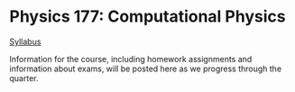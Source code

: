 # Physics 177: Computational Physics

[Syllabus](./syllabus.html)

Information for the course, including homework assignments and information about exams, will be posted here as we progress through the quarter.

